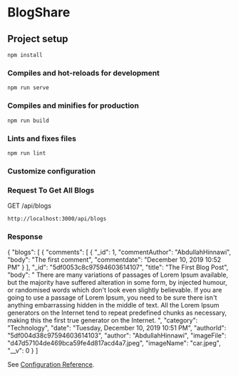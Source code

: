# BlogShare

## Project setup
```
npm install
```

### Compiles and hot-reloads for development
```
npm run serve
```

### Compiles and minifies for production
```
npm run build
```

### Lints and fixes files
```
npm run lint
```

### Customize configuration

### Request To Get All Blogs
GET /api/blogs
```
http://localhost:3000/api/blogs
```
### Response
{
    "blogs": [
        {
            "comments": [
                {
                    "_id": 1,
                    "commentAuthor": "AbdullahHinnawi",
                    "body": "The first comment",
                    "commentdate": "December 10, 2019 10:52 PM"
                }
            ],
            "_id": "5df0053c8c97594603614107",
            "title": "The First Blog Post",
            "body": "  There are many variations of passages of Lorem Ipsum available, 
            but the majority have suffered alteration in some form, by injected humour, or 
            randomised words which don't look even slightly believable. If you are going to use a 
            passage of Lorem Ipsum, you need to be sure there isn't anything embarrassing hidden in 
            the middle of text. All the Lorem Ipsum generators on the Internet tend to repeat predefined 
            chunks as necessary, making this the first true generator on the Internet.
            ",
            "category": "Technology",
            "date": "Tuesday, December 10, 2019 10:51 PM",
            "authorId": "5df004d38c97594603614103",
            "author": "AbdullahHinnawi",
            "imageFile": "d47d57104de469bca59fe4d817acd4a7.jpeg",
            "imageName": "car.jpeg",
            "__v": 0
        }
    ]

See [Configuration Reference](https://cli.vuejs.org/config/).
